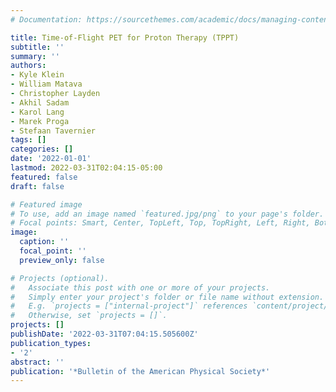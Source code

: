 ```yaml
---
# Documentation: https://sourcethemes.com/academic/docs/managing-content/

title: Time-of-Flight PET for Proton Therapy (TPPT)
subtitle: ''
summary: ''
authors:
- Kyle Klein
- William Matava
- Christopher Layden
- Akhil Sadam
- Karol Lang
- Marek Proga
- Stefaan Tavernier
tags: []
categories: []
date: '2022-01-01'
lastmod: 2022-03-31T02:04:15-05:00
featured: false
draft: false

# Featured image
# To use, add an image named `featured.jpg/png` to your page's folder.
# Focal points: Smart, Center, TopLeft, Top, TopRight, Left, Right, BottomLeft, Bottom, BottomRight.
image:
  caption: ''
  focal_point: ''
  preview_only: false

# Projects (optional).
#   Associate this post with one or more of your projects.
#   Simply enter your project's folder or file name without extension.
#   E.g. `projects = ["internal-project"]` references `content/project/deep-learning/index.md`.
#   Otherwise, set `projects = []`.
projects: []
publishDate: '2022-03-31T07:04:15.505600Z'
publication_types:
- '2'
abstract: ''
publication: '*Bulletin of the American Physical Society*'
---
```

